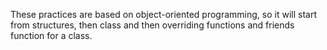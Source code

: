 These practices are based on object-oriented programming, so it will start from structures, then class and then overriding functions and friends function for a class. 
